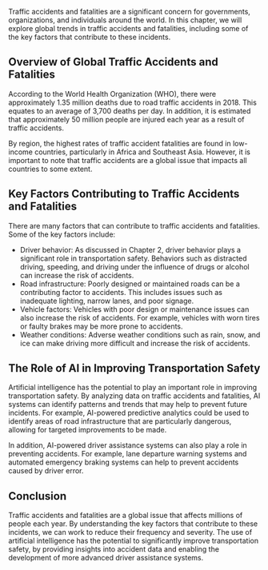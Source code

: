 
Traffic accidents and fatalities are a significant concern for governments, organizations, and individuals around the world. In this chapter, we will explore global trends in traffic accidents and fatalities, including some of the key factors that contribute to these incidents.

Overview of Global Traffic Accidents and Fatalities
---------------------------------------------------

According to the World Health Organization (WHO), there were approximately 1.35 million deaths due to road traffic accidents in 2018. This equates to an average of 3,700 deaths per day. In addition, it is estimated that approximately 50 million people are injured each year as a result of traffic accidents.

By region, the highest rates of traffic accident fatalities are found in low-income countries, particularly in Africa and Southeast Asia. However, it is important to note that traffic accidents are a global issue that impacts all countries to some extent.

Key Factors Contributing to Traffic Accidents and Fatalities
------------------------------------------------------------

There are many factors that can contribute to traffic accidents and fatalities. Some of the key factors include:

* Driver behavior: As discussed in Chapter 2, driver behavior plays a significant role in transportation safety. Behaviors such as distracted driving, speeding, and driving under the influence of drugs or alcohol can increase the risk of accidents.
* Road infrastructure: Poorly designed or maintained roads can be a contributing factor to accidents. This includes issues such as inadequate lighting, narrow lanes, and poor signage.
* Vehicle factors: Vehicles with poor design or maintenance issues can also increase the risk of accidents. For example, vehicles with worn tires or faulty brakes may be more prone to accidents.
* Weather conditions: Adverse weather conditions such as rain, snow, and ice can make driving more difficult and increase the risk of accidents.

The Role of AI in Improving Transportation Safety
-------------------------------------------------

Artificial intelligence has the potential to play an important role in improving transportation safety. By analyzing data on traffic accidents and fatalities, AI systems can identify patterns and trends that may help to prevent future incidents. For example, AI-powered predictive analytics could be used to identify areas of road infrastructure that are particularly dangerous, allowing for targeted improvements to be made.

In addition, AI-powered driver assistance systems can also play a role in preventing accidents. For example, lane departure warning systems and automated emergency braking systems can help to prevent accidents caused by driver error.

Conclusion
----------

Traffic accidents and fatalities are a global issue that affects millions of people each year. By understanding the key factors that contribute to these incidents, we can work to reduce their frequency and severity. The use of artificial intelligence has the potential to significantly improve transportation safety, by providing insights into accident data and enabling the development of more advanced driver assistance systems.
